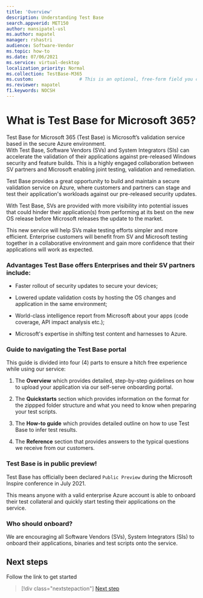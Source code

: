 ```yaml
---
title: 'Overview'
description: Understanding Test Base
search.appverid: MET150
author: mansipatel-usl
ms.author: mapatel
manager: rshastri
audience: Software-Vendor
ms.topic: how-to
ms.date: 07/06/2021
ms.service: virtual-desktop
localization_priority: Normal
ms.collection: TestBase-M365
ms.custom:                 # This is an optional, free-form field you can use to define your own collection of articles. If you have more than one value, format as a bulleted list. This field truncates to something like 144 characters (inclusive of spaces) so keep it short.
ms.reviewer: mapatel
f1.keywords: NOCSH 
---
```


# What is Test Base for Microsoft 365? 

Test Base for Microsoft 365 (Test Base) is Microsoft’s validation service based in the secure Azure environment.  
With Test Base, Software Vendors (SVs) and System Integrators (SIs) can accelerate the validation of their applications against pre-released Windows security and feature builds. This is a highly engaged collaboration between SV partners and Microsoft enabling joint testing, validation and remediation.

Test Base provides a great opportunity to build and maintain a secure validation service on Azure, where customers and partners can stage and test their application's workloads against our pre-released security updates.

With Test Base, SVs are provided with more visibility into potential issues that could hinder their application(s) from performing at its best on the new OS release before Microsoft releases the update to the market.

This new service will help SVs make testing efforts simpler and more efficient. Enterprise customers will benefit from SV and Microsoft testing together in a collaborative environment and gain more confidence that their applications will work as expected. 

### Advantages Test Base offers Enterprises and their SV partners include: 
 
  *	Faster rollout of security updates to secure your devices; 
 
  *	Lowered update validation costs by hosting the OS changes and application in the same environment; 
  
  *	World-class intelligence report from Microsoft about your apps (code coverage, API impact analysis etc.); 
  
  *	Microsoft's expertise in shifting test content and harnesses to Azure. 


### Guide to navigating the Test Base portal

This guide is divided into four (4) parts to ensure a hitch free experience while using our service:

1. The **Overview** which provides detailed, step-by-step guidelines on how to upload your application via our self-serve onboarding portal. 

2. The **Quickstarts** section which provides information on the format for the zippped folder structure and what you need to know when preparing your test scripts.

3. The **How-to guide** which provides detailed outline on how to use Test Base to infer test results.

4. The **Reference** section that provides answers to the typical questions we receive from our customers.

### Test Base is in public preview!

Test Base has officially been declared ```Public Preview``` during the Microsoft Inspire conference in July 2021. 

This means anyone with a valid enterprise Azure account is able to onboard their test collateral and quickly start testing their applications on the service.

### Who should onboard?

We are encouraging all Software Vendors (SVs), System Integrators (SIs) to onboard their applications, binaries and test scripts onto the service.

## Next steps

Follow the link to get started
> [!div class="nextstepaction"]
> [Next step](createaccount.md)

